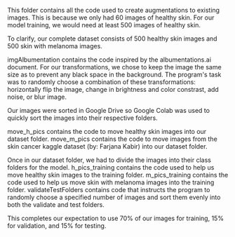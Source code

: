 This folder contains all the code used to create augmentations to existing images. This is because we only had 60 images of healthy skin. For our model training, we would need at least 500 images of healthy skin. 

To clarify, our complete dataset consists of 500 healthy skin images and 500 skin with melanoma images. 

imgAlbumentation contains the code inspired by the albumentations.ai document. For our transformations, we chose to keep the image the same size as to prevent any black space in the background. The program's task was to randomly choose a combination of these transformations: horizontally flip the image, change in brightness and color constrast, add noise, or blur image. 

Our images were sorted in Google Drive so Google Colab was used to quickly sort the images into their respective folders. 

move_h_pics contains the code to move healthy skin images into our dataset folder. 
move_m_pics contains the code to move images from the skin cancer kaggle dataset (by: Farjana Kabir) into our dataset folder. 

Once in our dataset folder, we had to divide the images into their class folders for the model. 
h_pics_training contains the code used to help us move healthy skin images to the training folder.
m_pics_training contains the code used to help us move skin with melanoma images into the training folder. 
validateTestFolders contains code that instructs the program to randomly choose a specified number of images and sort them evenly into both the validate and test folders. 

This completes our expectation to use 70% of our images for training, 15% for validation, and 15% for testing. 
